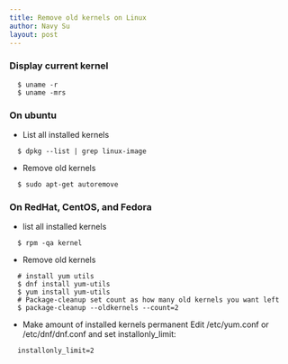 ```yaml
---
title: Remove old kernels on Linux
author: Navy Su
layout: post
---
```

### Display current kernel
```
  $ uname -r
  $ uname -mrs
```
### On ubuntu
* List all installed kernels
```
  $ dpkg --list | grep linux-image
```
* Remove old kernels
```
  $ sudo apt-get autoremove
```

### On RedHat, CentOS, and Fedora
* list all installed kernels
```
  $ rpm -qa kernel
```
* Remove old kernels
```
  # install yum utils
  $ dnf install yum-utils
  $ yum install yum-utils
  # Package-cleanup set count as how many old kernels you want left 
  $ package-cleanup --oldkernels --count=2
```
* Make amount of installed kernels permanent
Edit /etc/yum.conf or /etc/dnf/dnf.conf and set installonly_limit:
```
  installonly_limit=2
```
